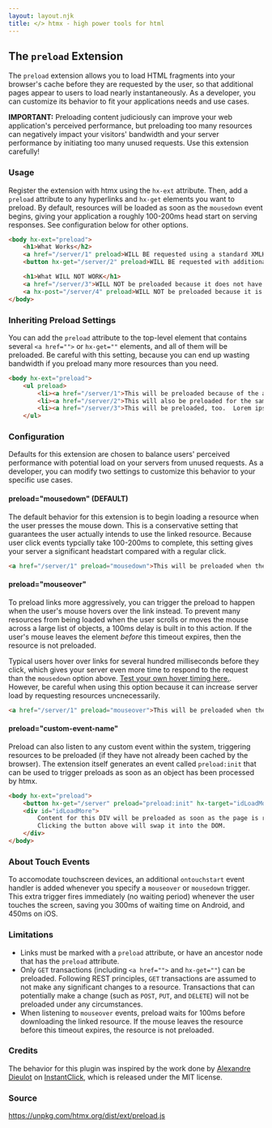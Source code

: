 ```yaml
---
layout: layout.njk
title: </> htmx - high power tools for html
---
```


## The `preload` Extension

The `preload` extension allows you to load HTML fragments into your browser's cache before they are requested by the user, so that additional pages appear to users to load nearly instantaneously.  As a developer, you can customize its behavior to fit your applications needs and use cases.  

**IMPORTANT:** Preloading content judiciously can improve your web application's perceived performance, but preloading too many resources can negatively impact your visitors' bandwidth and your server performance by initiating too many unused requests.  Use this extension carefully!

### Usage

Register the extension with htmx using the `hx-ext` attribute.  Then, add a `preload` attribute to any hyperlinks and `hx-get` elements you want to preload.  By default, resources will be loaded as soon as the `mousedown` event begins, giving your application a roughly 100-200ms head start on serving responses.  See configuration below for other options.

```html
<body hx-ext="preload">
    <h1>What Works</h2>
    <a href="/server/1" preload>WILL BE requested using a standard XMLHttpRequest() and default options (below)</a>
    <button hx-get="/server/2" preload>WILL BE requested with additional htmx headers.</button>

    <h1>What WILL NOT WORK</h1>
    <a href="/server/3">WILL NOT be preloaded because it does not have an explicit "preload" attribute</a>
    <a hx-post="/server/4" preload>WILL NOT be preloaded because it is an HX-POST transaction.</a>
</body>
```

### Inheriting Preload Settings

You can add the `preload` attribute to the top-level element that contains several `<a href="">` or `hx-get=""` elements, and all of them will be preloaded.  Be careful with this setting, because you can end up wasting bandwidth if you preload many more resources than you need.

```html
<body hx-ext="preload">
    <ul preload>
        <li><a href="/server/1">This will be preloaded because of the attribute in the node above.</a>
        <li><a href="/server/2">This will also be preloaded for the same reason.</a>
        <li><a href="/server/3">This will be preloaded, too.  Lorem ipsum.</a>
    </ul>
```

### Configuration

Defaults for this extension are chosen to balance users' perceived performance with potential load on your servers from unused requests.  As a developer, you can modify two settings to customize this behavior to your specific use cases.

#### preload="mousedown" (DEFAULT)

The default behavior for this extension is to begin loading a resource when the user presses the mouse down.  This is a conservative setting that guarantees the user actually intends to use the linked resource.  Because user click events typcially take 100-200ms to complete, this setting gives your server a significant headstart compared with a regular click.

```html
<a href="/server/1" preload="mousedown">This will be preloaded when the user begins to click.</a>
```

#### preload="mouseover"

To preload links more aggressively, you can trigger the preload to happen when the user's mouse hovers over the link instead.  To prevent many resources from being loaded when the user scrolls or moves the mouse across a large list of objects, a 100ms delay is built in to this action.  If the user's mouse leaves the element *before* this timeout expires, then the resource is not preloaded.

Typical users hover over links for several hundred milliseconds before they click, which gives your server even more time to respond to the request than the `mousedown` option above.  [Test your own hover timing here.](http://instantclick.io/click-test).  However, be careful when using this option because it can increase server load by requesting resources uncnecessarily.

```html
<a href="/server/1" preload="mouseover">This will be preloaded when the user's mouse remains over it for more than 100ms.</a>
```

#### preload="custom-event-name"

Preload can also listen to any custom event within the system, triggering resources to be preloaded (if they have not already been cached by the browser).  The extension itself generates an event called `preload:init` that can be used to trigger preloads as soon as an object has been processed by htmx.

```html
<body hx-ext="preload">
    <button hx-get="/server" preload="preload:init" hx-target="idLoadMore">Load More</a>
    <div id="idLoadMore">
        Content for this DIV will be preloaded as soon as the page is ready.  
        Clicking the button above will swap it into the DOM.
    </div>
</body>
```

### About Touch Events

To accomodate touchscreen devices, an additional `ontouchstart` event handler is added whenever you specify a `mouseover` or `mousedown` trigger.  This extra trigger fires immediately (no waiting period) whenever the user touches the screen, saving you 300ms of waiting time on Android, and 450ms on iOS.

### Limitations

* Links must be marked with a `preload` attribute, or have an ancestor node that has the `preload` attribute.
* Only `GET` transactions (including `<a href="">` and `hx-get=""`) can be preloaded.  Following REST principles, `GET` transactions are assumed to not make any significant changes to a resource.  Transactions that can potentially make a change (such as `POST`, `PUT`, and `DELETE`) will not be preloaded under any circumstances.
* When listening to `mouseover` events, preload waits for 100ms before downloading the linked resource.  If the mouse leaves the resource before this timeout expires, the resource is not preloaded.

### Credits

The behavior for this plugin was inspired by the work done by [Alexandre Dieulot](https://github.com/dieulot) on [InstantClick](http://instantclick.io/), which is released under the MIT license.

### Source

<https://unpkg.com/htmx.org/dist/ext/preload.js>
